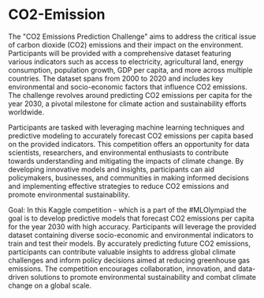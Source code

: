 # CO2-Emission
The "CO2 Emissions Prediction Challenge" aims to address the critical issue of carbon dioxide (CO2) emissions and their impact on the environment. Participants will be provided with a comprehensive dataset featuring various indicators such as access to electricity, agricultural land, energy consumption, population growth, GDP per capita, and more across multiple countries. The dataset spans from 2000 to 2020 and includes key environmental and socio-economic factors that influence CO2 emissions. The challenge revolves around predicting CO2 emissions per capita for the year 2030, a pivotal milestone for climate action and sustainability efforts worldwide.

Participants are tasked with leveraging machine learning techniques and predictive modeling to accurately forecast CO2 emissions per capita based on the provided indicators. This competition offers an opportunity for data scientists, researchers, and environmental enthusiasts to contribute towards understanding and mitigating the impacts of climate change. By developing innovative models and insights, participants can aid policymakers, businesses, and communities in making informed decisions and implementing effective strategies to reduce CO2 emissions and promote environmental sustainability.

Goal: In this Kaggle competition - which is a part of the #MLOlympiad the goal is to develop predictive models that forecast CO2 emissions per capita for the year 2030 with high accuracy. Participants will leverage the provided dataset containing diverse socio-economic and environmental indicators to train and test their models. By accurately predicting future CO2 emissions, participants can contribute valuable insights to address global climate challenges and inform policy decisions aimed at reducing greenhouse gas emissions. The competition encourages collaboration, innovation, and data-driven solutions to promote environmental sustainability and combat climate change on a global scale.

